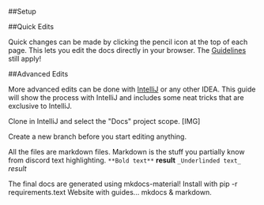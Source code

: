 ##Setup 

##Quick Edits

Quick changes can be made by clicking the pencil icon at the top of each page. This lets you edit the docs directly in 
your browser. The [Guidelines](Guidelines.md) still apply!
 
##Advanced Edits

More advanced edits can be done with <a href="https://www.jetbrains.com/idea/download/" target="_blank"> IntelliJ</a> 
or any other IDEA. 
This guide will show the process with IntelliJ and includes some neat tricks that are exclusive to IntelliJ.
 
Clone in IntelliJ and select the "Docs" project scope.
[IMG]

Create a new branch before you start editing anything.

All the files are markdown files. Markdown is the stuff you partially know from discord text highlighting.
`**Bold text**`  **result**
`_Underlinded text_` _result_

The final docs are generated using mkdocs-material!
Install with pip -r requirements.text
Website with guides... mkdocs & markdown.